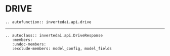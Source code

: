 # DRIVE


```{eval-rst}
.. autofunction:: invertedai.api.drive
```

---
```{eval-rst}
.. autoclass:: invertedai.api.DriveResponse
   :members:
   :undoc-members:
   :exclude-members: model_config, model_fields
```
